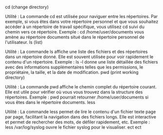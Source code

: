 cd (change directory)

Utilité : La commande cd est utilisée pour naviguer entre les répertoires. Par exemple, si vous êtes dans votre répertoire personnel et que vous souhaitez accéder à un répertoire de travail spécifique, vous utilisez cd suivi du chemin vers ce répertoire.
Exemple : cd /home/user/documents vous amène au répertoire documents situé dans le répertoire personnel de l'utilisateur.
ls (list)

Utilité : La commande ls affiche une liste des fichiers et des répertoires dans un répertoire donné. Elle est souvent utilisée pour voir rapidement le contenu d'un répertoire.
Exemple : ls -l donne une liste détaillée des fichiers avec des informations supplémentaires telles que les permissions, le propriétaire, la taille, et la date de modification.
pwd (print working directory)

Utilité : La commande pwd affiche le chemin complet du répertoire courant. Elle est utile pour vérifier où vous vous trouvez dans la structure des répertoires.
Exemple : pwd pourrait retourner /home/user/documents si vous êtes dans le répertoire documents.
less

Utilité : La commande less permet de lire le contenu d'un fichier texte page par page, facilitant la navigation dans des fichiers longs. Elle est interactive et permet de rechercher des mots, de défiler rapidement, etc.
Exemple : less /var/log/syslog ouvre le fichier syslog pour le visualiser.
ect ect
